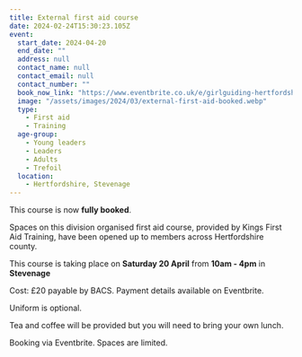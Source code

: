 ```yaml
---
title: External first aid course
date: 2024-02-24T15:30:23.105Z
event:
  start_date: 2024-04-20
  end_date: ""
  address: null
  contact_name: null
  contact_email: null
  contact_number: ""
  book_now_link: "https://www.eventbrite.co.uk/e/girlguiding-hertfordshire-first-aid-course-tickets-834627743047"
  image: "/assets/images/2024/03/external-first-aid-booked.webp"
  type:
    - First aid
    - Training
  age-group:
    - Young leaders
    - Leaders
    - Adults
    - Trefoil
  location:
    - Hertfordshire, Stevenage
---
```

This course is now **fully booked**.

Spaces on this division organised first aid course, provided by Kings First Aid Training, have been opened up to members across Hertfordshire county.  

This course is taking place on **Saturday 20 April** from **10am - 4pm** in **Stevenage**

Cost: £20 payable by BACS. Payment details available on Eventbrite.

Uniform is optional.

Tea and coffee will be provided but you will need to bring your own lunch.

Booking via Eventbrite. Spaces are limited.
